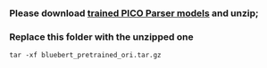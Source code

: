 ### Please download [trained PICO Parser models](https://drive.google.com/file/d/1RbHlxVxl4nObMhB1zNNWGERzS0y24VbQ/view?usp=sharing) and unzip; 
### Replace this folder with the unzipped one

`tar -xf bluebert_pretrained_ori.tar.gz`  

  
